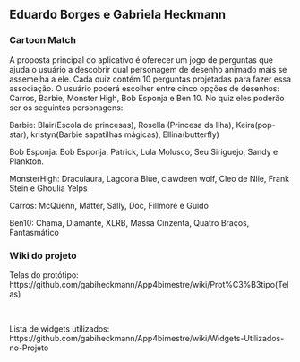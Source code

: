 <h2>Eduardo Borges e Gabriela Heckmann</h2>
<h3>Cartoon Match</h3>

<p> A proposta principal do aplicativo é oferecer um jogo de perguntas que ajuda o usuário a descobrir qual personagem de desenho animado mais se assemelha a ele.
Cada quiz contém 10 perguntas projetadas para fazer essa associação. O usuário poderá escolher entre cinco opções de desenhos: Carros, Barbie, Monster High, Bob Esponja e Ben 10. 
No quiz eles poderão ser os seguintes personagens: <p/> 
 <p> Barbie: Blair(Escola de princesas), Rosella (Princesa da Ilha), Keira(pop-star), kristyn(Barbie sapatilhas mágicas), Ellina(butterfly)  <p/> 
 <p> Bob Esponja: Bob Esponja, Patrick, Lula Molusco, Seu Siriguejo, Sandy e Plankton.<p/> 
<p>  MonsterHigh: Draculaura, Lagoona Blue, clawdeen wolf, Cleo de Nile, Frank Stein e Ghoulia Yelps<p/> 
<p>  Carros: McQuenn, Matter, Sally, Doc, Fillmore e Guido<p/> 
 <p> Ben10: Chama,  Diamante, XLRB, Massa Cinzenta, Quatro Braços, Fantasmático
<p/> 

<h3>Wiki do projeto</h3>
<p>Telas do protótipo: https://github.com/gabiheckmann/App4bimestre/wiki/Prot%C3%B3tipo(Telas)</p>
<br>
<p>Lista de widgets utilizados: https://github.com/gabiheckmann/App4bimestre/wiki/Widgets-Utilizados-no-Projeto</p>


